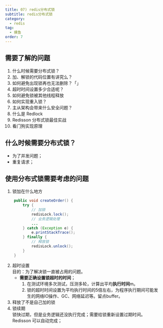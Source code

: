 ```yaml
---
title: 07) redis分布式锁
subtitle: redis分布式锁
category:
  - redis
tag:
  - 摸鱼
order: 7
---
```

## 需要了解的问题
1. 什么时候需要分布式锁？
2. 加、解锁的代码位置有讲究么？
3. 如何避免出现锁再也⽆法删除？「」
4. 超时时间设置多少合适呢？
5. 如何避免锁被其他线程释放
6. 如何实现重⼊锁？
7. 主从架构会带来什么安全问题？
8. 什么是 Redlock
9. Redisson 分布式锁最佳实战
10. 看⻔狗实现原理

## 什么时候需要分布式锁？
- 为了并发问题；
- 重复请求；
## 使用分布式锁需要考虑的问题
1. 锁加在什么地方
``` java
    public void createOrder() {
        try {
            // 加锁
            redisLock.lock();
            // 业务逻辑处理
            ...
        } catch (Exception e) {
            e.printStackTrace();
        } finally {
            // 释放锁
            redisLock.unlock();
        }
    }
```
2. 超时设置   
 目的：为了解决锁一直被占用的问题。
    - **需要正确设置锁超时的时间**；  
       1. 在测试环境多次测试，压测多轮，计算出平均**执行时间**m。
       2. 锁的超时时间设置为平均执行时间的5倍左右，为程序执行期间可能发生的网络IO操作、GC、网络延迟等。留点buffer。
3. 释放了不是自己加的锁
4. 锁续期   
    锁快过期，但是业务逻辑还没执行完成；需要给锁重新设置过期时间。   
    Redisson 可以自动完成；
